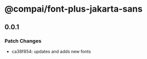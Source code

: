 # @compai/font-plus-jakarta-sans

## 0.0.1
### Patch Changes

- ca38f854: updates and adds new fonts

